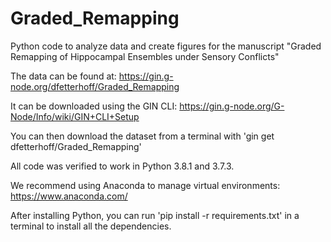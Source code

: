 # Graded_Remapping

Python code to analyze data and create figures for the manuscript "Graded Remapping of Hippocampal Ensembles under Sensory Conflicts"

The data can be found at: https://gin.g-node.org/dfetterhoff/Graded_Remapping

It can be downloaded using the GIN CLI: https://gin.g-node.org/G-Node/Info/wiki/GIN+CLI+Setup

You can then download the dataset from a terminal with 'gin get dfetterhoff/Graded_Remapping'

All code was verified to work in Python 3.8.1 and 3.7.3.

We recommend using Anaconda to manage virtual environments: https://www.anaconda.com/

After installing Python, you can run 'pip install -r requirements.txt' in a terminal to install all the dependencies.

